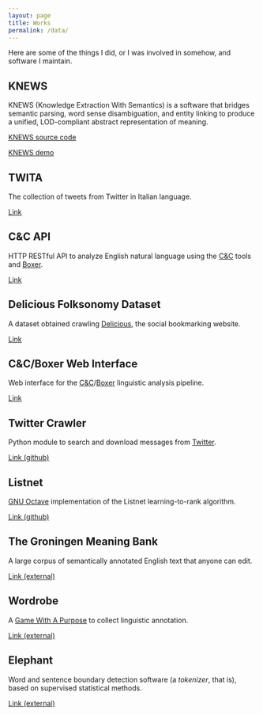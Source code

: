 ```yaml
---
layout: page
title: Works
permalink: /data/
---
```


Here are some of the things I did, or I was involved in somehow, and software I maintain.

KNEWS
-----

KNEWS (Knowledge Extraction With Semantics) is a software that bridges
semantic parsing, word sense disambiguation, and entity linking to
produce a unified, LOD-compliant abstract representation of meaning.

[KNEWS source code](https://github.com/valeriobasile/learningbyreading)

[KNEWS demo](http://gingerbeard.alwaysdata.net/knews/)

TWITA
--------------------------

The collection of tweets from Twitter in Italian language.

[Link](/twita/)

C&C API
-------

HTTP RESTful API to analyze English natural language using the
[C&C](http://svn.ask.it.usyd.edu.au/trac/candc) tools
and [Boxer](http://svn.ask.it.usyd.edu.au/trac/candc/wiki/boxer).

[Link](/candcapi/)

Delicious Folksonomy Dataset
------------------------------

A dataset obtained crawling [Delicious](https://delicious.com/), the social
bookmarking website.

[Link](/delicious/)

C&C/Boxer Web Interface
-----------------------

Web interface for the [C&C](http://svn.ask.it.usyd.edu.au/trac/candc)/[Boxer](http://svn.ask.it.usyd.edu.au/trac/candc/wiki/boxer)
linguistic analysis pipeline.

[Link](http://gmb.let.rug.nl/webdemo/)

Twitter Crawler
---------------

Python module to search and download messages from [Twitter](https://twitter.com).

[Link (github)](https://github.com/valeriobasile/twittercrawler)

Listnet
-------

[GNU Octave]() implementation of the Listnet learning-to-rank algorithm.

[Link (github)](https://github.com/valeriobasile/listnet)

The Groningen Meaning Bank
--------------------------

A large corpus of semantically annotated English text that anyone can edit.

[Link (external)](http://gmb.let.rug.nl/)

Wordrobe
------------------------------

A [Game With A Purpose](https://en.wikipedia.org/wiki/Human-based_computation_game) to collect linguistic annotation.

[Link (external)](http://www.wordrobe.org)

Elephant
-------

Word and sentence boundary detection software (a *tokenizer*, that is),
based on supervised statistical methods.

[Link (external)](http://gmb.let.rug.nl/elephant)
